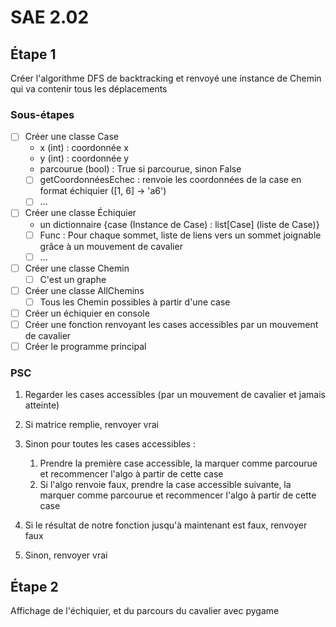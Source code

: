 # SAE 2.02

## Étape 1

Créer l'algorithme DFS de backtracking et renvoyé une instance de Chemin qui va contenir tous les déplacements

### Sous-étapes

- [ ] Créer une classe Case
  - x (int) : coordonnée x
  - y (int) : coordonnée y
  - parcourue (bool) : True si parcourue, sinon False
  - [ ] getCoordonnéesEchec : renvoie les coordonnées de la case en format échiquier ([1, 6] -> 'a6')
  - [ ] ...
- [ ] Créer une classe Échiquier
  - un dictionnaire {case (Instance de Case) : list[Case] (liste de Case)}
  - [ ] Func : Pour chaque sommet, liste de liens vers un sommet joignable grâce à un mouvement de cavalier
  - [ ] ...
- [ ] Créer une classe Chemin
  - [ ] C'est un graphe
- [ ] Créer une classe AllChemins
  - [ ] Tous les Chemin possibles à partir d'une case
- [ ] Créer un échiquier en console
- [ ] Créer une fonction renvoyant les cases accessibles par un mouvement de cavalier
- [ ] Créer le programme principal

### PSC

1. Regarder les cases accessibles (par un mouvement de cavalier et jamais atteinte)
2. Si matrice remplie, renvoyer vrai

3. Sinon pour toutes les cases accessibles :
   1. Prendre la première case accessible, la marquer comme parcourue et recommencer l'algo à partir de cette case
   2. Si l'algo renvoie faux, prendre la case accessible suivante, la marquer comme parcourue et recommencer l'algo à partir de cette case
4. Si le résultat de notre fonction jusqu'à maintenant est faux, renvoyer faux
5. Sinon, renvoyer vrai 

## Étape 2

Affichage de l'échiquier, et du parcours du cavalier avec pygame

